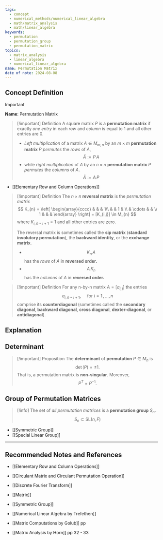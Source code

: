 ```yaml
---
tags:
  - concept
  - numerical_methods/numerical_linear_algebra
  - math/matrix_analysis
  - math/linear_algebra
keywords:
  - permutation
  - permutation_group
  - permutation_matrix
topics:
  - matrix_analysis
  - linear_algebra
  - numerical_linear_algebra
name: Permutation Matrix
date of note: 2024-08-08
---
```


## Concept Definition

>[!important]
>**Name**: Permutation Matrix

>[!important] Definition
>A square matrix $P$ is a **permutation matrix** if exactly *one entry* in each *row* and *column* is equal to $1$ and all other entries are $0$.
>
>- *Left multiplication* of a matrix $A \in M_{m,n}$ by an $m\times m$ **permutation matrix** $P$ *permutes* the *rows* of $A$, $$\hat{A} := P\,A$$ 
>- while *right multiplication* of $A$ by an $n\times n$ **permutation matrix** $P$ *permutes* the *columns* of $A$. $$\tilde{A} := A\,P$$

- [[Elementary Row and Column Operations]]

>[!important] Definition
>The $n\times n$ **reversal matrix** is the *permutation matrix*
>$$
>K_{n} = \left[ \begin{array}{cccc} & & & 1\\ &  & 1 & \\  & \cdots & & \\ 1 & & & \end{array} \right] = [K_{i,j}] \in M_{n}
>$$
>where $K_{i, n-i+1} = 1$ and all other entries are zero. 
>
>The reversal matrix is sometimes called the **sip matrix** (**standard involutory permutation**), the **backward identity**, or the **exchange matrix**.
>- $$K_{n}\,A$$ has the *rows* of $A$ in **reversed order.**
>- $$A\,K_{n}$$ has the *columns* of $A$ in **reversed order.**

>[!important] Definition
>For any n-by-n matrix $A=[a_{i,j}]$ the entries $$a_{i, n-i+1}, \quad \text{ for } i = 1 \,{,}\ldots{,}\,n$$ comprise its **counterdiagonal** (sometimes called the **secondary diagonal**, **backward diagonal**, **cross diagonal**, **dexter-diagonal**, or **antidiagonal**).


## Explanation


## Determinant

>[!important] Proposition
>The **determinant** of **permutation** $P\in M_{n}$ is $$\det(P) = \pm 1.$$ That is, a permutation matrix is **non-singular**. Moreover, $$P^{T} = P^{-1}.$$


## Group of Permutation Matrices


>[!info]
>The set of *all permutation matrices* is a **permutation group** $S_{n}$.
>$$S_{n} \subset  \text{SL}(n, F)$$

- [[Symmetric Group]]
- [[Special Linear Group]]





-----------
##  Recommended Notes and References



- [[Elementary Row and Column Operations]]
- [[Circulant Matrix and Circulant Permutation Operation]]
- [[Discrete Fourier Transform]]
- [[Matrix]]
- [[Symmetric Group]]



- [[Numerical Linear Algebra by Trefethen]] 
- [[Matrix Computations by Golub]] pp 
- [[Matrix Analysis by Horn]] pp 32 - 33